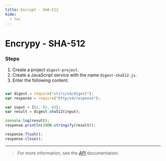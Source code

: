 ```yaml
---
title: Encrypt - SHA-512
hide:
  - toc
---
```


Encrypy - SHA-512
===

### Steps

1. Create a project `digest-project`.
2. Create a JavaScript service with the name `digest-sha512.js`.
3. Enter the following content:

```javascript

var digest = require("utils/v4/digest");
var response = require("http/v4/response");

var input = [61, 62, 63];
var result = digest.sha512(input);

console.log(result);
response.println(JSON.stringify(result));

response.flush();
response.close();

```

---

> For more information, see the *[API](../api/)* documentation.
